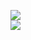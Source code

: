 [![](https://img.shields.io/badge/Made%20With-Github%20Spray-lightgrey.svg?style=for-the-badge&logo=github)](https://github.com/Annihil/github-spray#22810)  
[![](https://i.imgur.com/2DrTn0Z.gif)](https://github.com/Annihil/github-spray)